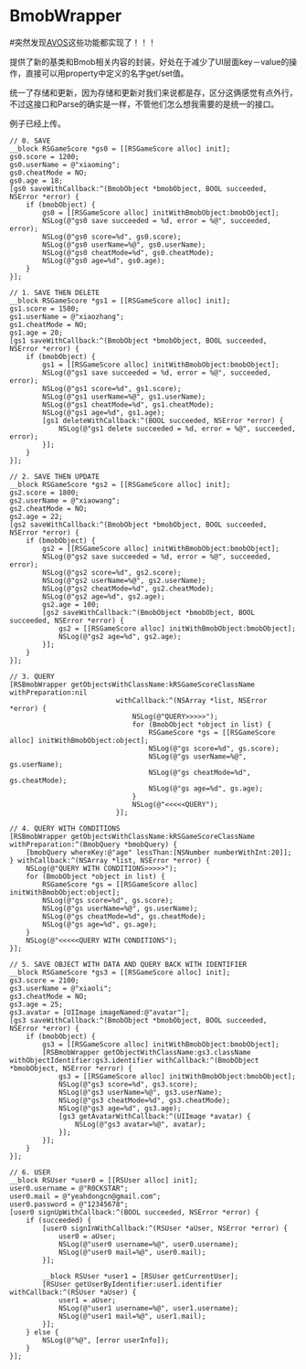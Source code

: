 BmobWrapper
===========

#突然发现<a href="https://cn.avoscloud.com/" target="_blank">AVOS</a>这些功能都实现了！！！


提供了新的基类和Bmob相关内容的封装，好处在于减少了UI层面key－value的操作，直接可以用property中定义的名字get/set值。

统一了存储和更新，因为存储和更新对我们来说都是存，区分这俩感觉有点外行，不过这接口和Parse的确实是一样，不管他们怎么想我需要的是统一的接口。

例子已经上传。

    // 0. SAVE
    __block RSGameScore *gs0 = [[RSGameScore alloc] init];
    gs0.score = 1200;
    gs0.userName = @"xiaoming";
    gs0.cheatMode = NO;
    gs0.age = 18;
    [gs0 saveWithCallback:^(BmobObject *bmobObject, BOOL succeeded, NSError *error) {
        if (bmobObject) {
            gs0 = [[RSGameScore alloc] initWithBmobObject:bmobObject];
            NSLog(@"gs0 save succeeded = %d, error = %@", succeeded, error);
            NSLog(@"gs0 score=%d", gs0.score);
            NSLog(@"gs0 userName=%@", gs0.userName);
            NSLog(@"gs0 cheatMode=%d", gs0.cheatMode);
            NSLog(@"gs0 age=%d", gs0.age);
        }
    }];
    
    // 1. SAVE THEN DELETE
    __block RSGameScore *gs1 = [[RSGameScore alloc] init];
    gs1.score = 1500;
    gs1.userName = @"xiaozhang";
    gs1.cheatMode = NO;
    gs1.age = 20;
    [gs1 saveWithCallback:^(BmobObject *bmobObject, BOOL succeeded, NSError *error) {
        if (bmobObject) {
            gs1 = [[RSGameScore alloc] initWithBmobObject:bmobObject];
            NSLog(@"gs1 save succeeded = %d, error = %@", succeeded, error);
            NSLog(@"gs1 score=%d", gs1.score);
            NSLog(@"gs1 userName=%@", gs1.userName);
            NSLog(@"gs1 cheatMode=%d", gs1.cheatMode);
            NSLog(@"gs1 age=%d", gs1.age);
            [gs1 deleteWithCallback:^(BOOL succeeded, NSError *error) {
                NSLog(@"gs1 delete succeeded = %d, error = %@", succeeded, error);
            }];
        }
    }];
    
    // 2. SAVE THEN UPDATE
    __block RSGameScore *gs2 = [[RSGameScore alloc] init];
    gs2.score = 1800;
    gs2.userName = @"xiaowang";
    gs2.cheatMode = NO;
    gs2.age = 22;
    [gs2 saveWithCallback:^(BmobObject *bmobObject, BOOL succeeded, NSError *error) {
        if (bmobObject) {
            gs2 = [[RSGameScore alloc] initWithBmobObject:bmobObject];
            NSLog(@"gs2 save succeeded = %d, error = %@", succeeded, error);
            NSLog(@"gs2 score=%d", gs2.score);
            NSLog(@"gs2 userName=%@", gs2.userName);
            NSLog(@"gs2 cheatMode=%d", gs2.cheatMode);
            NSLog(@"gs2 age=%d", gs2.age);
            gs2.age = 100;
            [gs2 saveWithCallback:^(BmobObject *bmobObject, BOOL succeeded, NSError *error) {
                gs2 = [[RSGameScore alloc] initWithBmobObject:bmobObject];
                NSLog(@"gs2 age=%d", gs2.age);
            }];
        }
    }];
    
    // 3. QUERY
    [RSBmobWrapper getObjectsWithClassName:kRSGameScoreClassName withPreparation:nil
                              withCallback:^(NSArray *list, NSError *error) {
                                  NSLog(@"QUERY>>>>>");
                                  for (BmobObject *object in list) {
                                      RSGameScore *gs = [[RSGameScore alloc] initWithBmobObject:object];
                                      NSLog(@"gs score=%d", gs.score);
                                      NSLog(@"gs userName=%@", gs.userName);
                                      NSLog(@"gs cheatMode=%d", gs.cheatMode);
                                      NSLog(@"gs age=%d", gs.age);
                                  }
                                  NSLog(@"<<<<<QUERY");
                              }];
    
    // 4. QUERY WITH CONDITIONS
    [RSBmobWrapper getObjectsWithClassName:kRSGameScoreClassName withPreparation:^(BmobQuery *bmobQuery) {
        [bmobQuery whereKey:@"age" lessThan:[NSNumber numberWithInt:20]];
    } withCallback:^(NSArray *list, NSError *error) {
        NSLog(@"QUERY WITH CONDITIONS>>>>>");
        for (BmobObject *object in list) {
            RSGameScore *gs = [[RSGameScore alloc] initWithBmobObject:object];
            NSLog(@"gs score=%d", gs.score);
            NSLog(@"gs userName=%@", gs.userName);
            NSLog(@"gs cheatMode=%d", gs.cheatMode);
            NSLog(@"gs age=%d", gs.age);
        }
        NSLog(@"<<<<<QUERY WITH CONDITIONS");
    }];
    
    // 5. SAVE OBJECT WITH DATA AND QUERY BACK WITH IDENTIFIER
    __block RSGameScore *gs3 = [[RSGameScore alloc] init];
    gs3.score = 2100;
    gs3.userName = @"xiaoli";
    gs3.cheatMode = NO;
    gs3.age = 25;
    gs3.avatar = [UIImage imageNamed:@"avatar"];
    [gs3 saveWithCallback:^(BmobObject *bmobObject, BOOL succeeded, NSError *error) {
        if (bmobObject) {
            gs3 = [[RSGameScore alloc] initWithBmobObject:bmobObject];
            [RSBmobWrapper getObjectWithClassName:gs3.className withObjectIdentifier:gs3.identifier withCallback:^(BmobObject *bmobObject, NSError *error) {
                gs3 = [[RSGameScore alloc] initWithBmobObject:bmobObject];
                NSLog(@"gs3 score=%d", gs3.score);
                NSLog(@"gs3 userName=%@", gs3.userName);
                NSLog(@"gs3 cheatMode=%d", gs3.cheatMode);
                NSLog(@"gs3 age=%d", gs3.age);
                [gs3 getAvatarWithCallback:^(UIImage *avatar) {
                    NSLog(@"gs3 avatar=%@", avatar);
                }];
            }];
        }
    }];
    
    // 6. USER
    __block RSUser *user0 = [[RSUser alloc] init];
    user0.username = @"R0CKSTAR";
    user0.mail = @"yeahdongcn@gmail.com";
    user0.password = @"12345678";
    [user0 signUpWithCallback:^(BOOL succeeded, NSError *error) {
        if (succeeded) {
            [user0 signInWithCallback:^(RSUser *aUser, NSError *error) {
                user0 = aUser;
                NSLog(@"user0 username=%@", user0.username);
                NSLog(@"user0 mail=%@", user0.mail);
            }];
            
            __block RSUser *user1 = [RSUser getCurrentUser];
            [RSUser getUserByIdentifier:user1.identifier withCallback:^(RSUser *aUser) {
                user1 = aUser;
                NSLog(@"user1 username=%@", user1.username);
                NSLog(@"user1 mail=%@", user1.mail);
            }];
        } else {
            NSLog(@"%@", [error userInfo]);
        }
    }];

